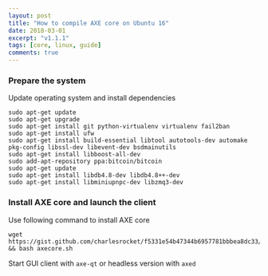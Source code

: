 ```yaml
---
layout: post
title: "How to compile AXE core on Ubuntu 16"
date: 2018-03-01
excerpt: "v1.1.1"
tags: [core, linux, guide]
comments: true
---
```


### Prepare the system

Update operating system and install dependencies

```
sudo apt-get update
sudo apt-get upgrade
sudo apt-get install git python-virtualenv virtualenv fail2ban
sudo apt-get install ufw
sudo apt-get install build-essential libtool autotools-dev automake pkg-config libssl-dev libevent-dev bsdmainutils
sudo apt-get install libboost-all-dev
sudo add-apt-repository ppa:bitcoin/bitcoin
sudo apt-get update
sudo apt-get install libdb4.8-dev libdb4.8++-dev
sudo apt-get install libminiupnpc-dev libzmq3-dev
```

### Install AXE core and launch the client

Use following command to install AXE core

```
wget https://gist.github.com/charlesrocket/f5331e54b47344b6957781bbbea8dc33/raw/34bdba7c2b6dff507af43d544fee1e8d51ad69b4/axecore.sh && bash axecore.sh
```

Start GUI client with `axe-qt` or headless version with `axed`
